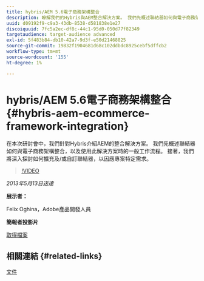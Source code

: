 ```yaml
---
title: hybris/AEM 5.6電子商務架構整合
description: 瞭解我們的Hybris與AEM整合解決方案。 我們先概述聯結器如何與電子商務架構整合，以及使用此解決方案時的一般工作流程。 接著，我們將深入探討如何擴充及/或自訂聯結器，以因應專案特定需求。
uuid: d09192f9-c9a3-43db-8538-d581838e1e27
discoiquuid: 7fc5a2ec-df8c-44c1-95d0-050d77f82349
targetaudience: target-audience advanced
exl-id: 5f483b84-db10-42a7-9d3f-e50d21468825
source-git-commit: 19832f1904681d68c102ddbdc8925cebf5dffcb2
workflow-type: tm+mt
source-wordcount: '155'
ht-degree: 1%

---
```


# hybris/AEM 5.6電子商務架構整合{#hybris-aem-ecommerce-framework-integration}

在本次研討會中，我們針對Hybris介紹AEM的整合解決方案。 我們先概述聯結器如何與電子商務架構整合，以及使用此解決方案時的一般工作流程。 接著，我們將深入探討如何擴充及/或自訂聯結器，以因應專案特定需求。

>[!VIDEO](https://video.tv.adobe.com/v/19578/?quality=9)

*2013年5月13日送達*

**展示者：**

Felix Oghina，Adobe產品開發人員

**簡報者投影片**

[取得檔案](assets/hybris-aem-5-6-ecommerce-framework-integration.pdf)

## 相關連結 {#related-links}

[文件](https://docs.adobe.com/content/docs/en/cq/5-6-1/ecommerce/eCommerce-framework.html#Deploying%20eCommerce%20with%20hybris)

<!--
[Get back to the Overview](https://helpx.adobe.com/experience-manager/kt/eseminars/gems/aem-index.html)
-->
